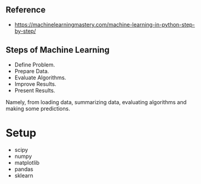## Reference
- https://machinelearningmastery.com/machine-learning-in-python-step-by-step/


## Steps of Machine Learning
- Define Problem.
- Prepare Data.
- Evaluate Algorithms.
- Improve Results.
- Present Results.

Namely, from loading data, summarizing data, evaluating algorithms and making some predictions.

# Setup
- scipy
- numpy
- matplotlib
- pandas       
- sklearn
